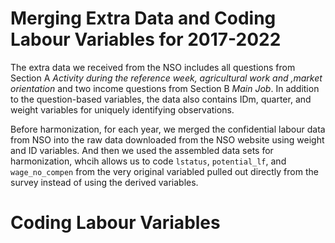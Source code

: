 # Merging Extra Data and Coding Labour Variables for 2017-2022

The extra data we received from the NSO includes all questions from Section A *Activity during the reference week, agricultural work and ,market orientation* and two income questions from Section B *Main Job*. In addition to the question-based variables, the data also contains IDm, quarter, and weight variables for uniquely identifying observations.  

Before harmonization, for each year, we merged the confidential labour data from NSO into the raw data downloaded from the NSO website using weight and ID variables. And then we used the assembled data sets for harmonization, whcih allows us to code `lstatus`, `potential_lf`, and `wage_no_compen` from the very original variabled pulled out directly from the survey instead of using the derived variables. 
 
# Coding Labour Variables

